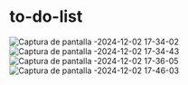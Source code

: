 # to-do-list

![Captura de pantalla -2024-12-02 17-34-02](https://github.com/user-attachments/assets/84c43f9d-69c1-4de0-83c2-c289e4f5baef)
![Captura de pantalla -2024-12-02 17-34-43](https://github.com/user-attachments/assets/f11c5821-36f4-4617-9fba-d99070961581)
![Captura de pantalla -2024-12-02 17-36-05](https://github.com/user-attachments/assets/03768d80-48a3-4ffb-9acf-32b2eab4a10c)
![Captura de pantalla -2024-12-02 17-46-03](https://github.com/user-attachments/assets/44feb790-4b01-4fb8-a192-a5cd23d63ccb)
